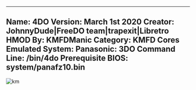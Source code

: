 -----------------------
Name: 4DO
Version: March 1st 2020
Creator: JohnnyDude|FreeDO team|trapexit|Libretro
HMOD By: KMFDManic
Category: KMFD Cores
Emulated System: Panasonic: 3DO
Command Line: /bin/4do
Prerequisite BIOS: system/panafz10.bin
-----------------------
![km](https://i.imgur.com/HG5HlnE.png)
